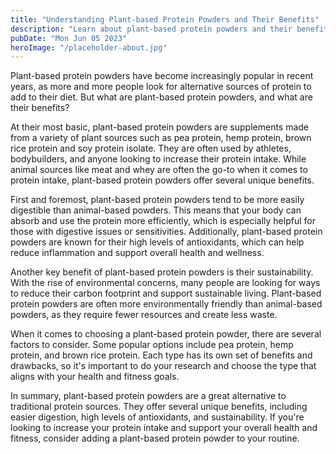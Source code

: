 ```yaml
---
title: "Understanding Plant-based Protein Powders and Their Benefits"
description: "Learn about plant-based protein powders and their benefits, including their impact on overall health and fitness. Discover the best types and brands of plant-based protein powders on the market."
pubDate: "Mon Jun 05 2023"
heroImage: "/placeholder-about.jpg"
---
```


Plant-based protein powders have become increasingly popular in recent years, as more and more people look for alternative sources of protein to add to their diet. But what are plant-based protein powders, and what are their benefits?

At their most basic, plant-based protein powders are supplements made from a variety of plant sources such as pea protein, hemp protein, brown rice protein and soy protein isolate. They are often used by athletes, bodybuilders, and anyone looking to increase their protein intake. While animal sources like meat and whey are often the go-to when it comes to protein intake, plant-based protein powders offer several unique benefits.

First and foremost, plant-based protein powders tend to be more easily digestible than animal-based powders. This means that your body can absorb and use the protein more efficiently, which is especially helpful for those with digestive issues or sensitivities. Additionally, plant-based protein powders are known for their high levels of antioxidants, which can help reduce inflammation and support overall health and wellness.

Another key benefit of plant-based protein powders is their sustainability. With the rise of environmental concerns, many people are looking for ways to reduce their carbon footprint and support sustainable living. Plant-based protein powders are often more environmentally friendly than animal-based powders, as they require fewer resources and create less waste.

When it comes to choosing a plant-based protein powder, there are several factors to consider. Some popular options include pea protein, hemp protein, and brown rice protein. Each type has its own set of benefits and drawbacks, so it&#39;s important to do your research and choose the type that aligns with your health and fitness goals.

In summary, plant-based protein powders are a great alternative to traditional protein sources. They offer several unique benefits, including easier digestion, high levels of antioxidants, and sustainability. If you&#39;re looking to increase your protein intake and support your overall health and fitness, consider adding a plant-based protein powder to your routine.